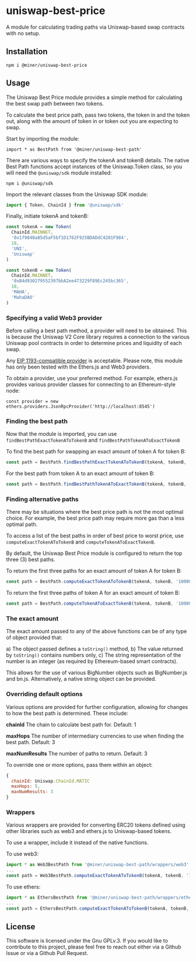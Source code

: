 # uniswap-best-price

A module for calculating trading paths via Uniswap-based swap contracts with no setup.

## Installation

```
npm i @miner/uniswap-best-price
```

## Usage

The Uniswap Best Price module provides a simple method for calculating the best swap path between two tokens.

To calculate the best price path, pass two tokens, the token in and the token out, along with the amount of token in or token out you are expecting to swap.

Start by importing the module:

```
import * as BestPath from '@miner/uniswap-best-path'
```

There are various ways to specify the tokenA and tokenB details. The native Best Path functions accept instances of the Uniswap.Token class, so you will need the `@uniswap/sdk` module installed:

```
npm i @uniswap/sdk
```

Import the relevant classes from the Uniswap SDK module:

```js
import { Token, ChainId } from '@uniswap/sdk'
```

Finally, initiate tokenA and tokenB:

```js
const tokenA = new Token(
  ChainId.MAINNET,
  '0x1f9840a85d5aF5bf1D1762F925BDADdC4201F984',
  18,
  'UNI',
  'Uniswap'
)

const tokenB = new Token(
  ChainId.MAINNET,
  '0xB4d930279552397bbA2ee473229f89Ec245bc365',
  18,
  'MAHA',
  'MahaDAO'
)
```

### Specifying a valid Web3 provider

Before calling a best path method, a provider will need to be obtained. This is because the Uniswap V2 Core library requires a connection to the various Uniswap pool contracts in order to determine prices and liquidity of each swap.

Any [EIP 1193-compatible provider](https://eips.ethereum.org/EIPS/eip-1193) is acceptable. Please note, this module has only been tested with the Ethers.js and Web3 providers.

To obtain a provider, use your preferred method. For example, ethers.js provides various provider classes for connecting to an Ethereum-style node:

```
const provider = new ethers.providers.JsonRpcProvider('http://localhost:8545')
```

### Finding the best path

Now that the module is imported, you can use `findBestPathExactTokenAToTokenB` and `findBestPathTokenAToExactTokenB`

To find the best path for swapping an exact amount of token A for token B:

```js
const path = BestPath.findBestPathExactTokenAToTokenB(tokenA, tokenB, '1000000000000000000', provider)
```

For the best path from token A to an exact amount of token B:

```js
const path = BestPath.findBestPathTokenAToExactTokenB(tokenA, tokenB, '1000000000000000000', provider)
```

### Finding alternative paths

There may be situations where the best price path is not the most optimal choice. For example, the best price path may require more gas than a less optimal path. 

To access a list of the best paths in order of best price to worst price, use `computeExactTokenAToTokenB` and `computeTokenAToExactTokenB`.

By default, the Uniswap Best Price module is configured to return the top three (3) best paths.

To return the first three paths for an exact amount of token A for token B:

```js
const path = BestPath.computeExactTokenAToTokenB(tokenA, tokenB, '1000000000000000000', provider)
```

To return the first three paths of token A for an exact amount of token B:

```js
const path = BestPath.computeTokenAToExactTokenB(tokenA, tokenB, '1000000000000000000', provider)
```

### The exact amount

The exact amount passed to any of the above functions can be of any type of object provided that:

a) The object passed defines a `toString()` method,
b) The value returned by `toString()` contains numbers only,
c) The string representation of the number is an integer (as required by Ethereum-based smart contracts).

This allows for the use of various BigNumber objects such as BigNumber.js and bn.js. Alternatively, a native string object can be provided.

### Overriding default options

Various options are provided for further configuration, allowing for changes to how the best path is determined. These include:

**chainId**
The chain to calculate best path for.
Default: 1

**maxHops**
The number of intermediary currencies to use when finding the best path. Default: 3

**maxNumResults**
The number of paths to return.
Default: 3

To override one or more options, pass them within an object:

```js
{
  chainId: Uniswap.ChainId.MATIC
  maxHops: 5,
  maxNumResults: 3
}
```

### Wrappers

Various wrappers are provided for converting ERC20 tokens defined using other libraries such as web3 and ethers.js to Uniswap-based tokens.

To use a wrapper, include it instead of the native functions.

To use web3:

```js
import * as Web3BestPath from '@miner/uniswap-best-path/wrappers/web3'
...
const path = Web3BestPath.computeExactTokenAToTokenB(tokenA, tokenB, '1000000000000000000', provider)
```

To use ethers: 

```js
import * as EthersBestPath from '@miner/uniswap-best-path/wrappers/ethers'
...
const path = EthersBestPath.computeExactTokenAToTokenB(tokenA, tokenB, '1000000000000000000', provider)
```

## License

This software is licensed under the Gnu GPLv.3. If you would like to contribute to this project, please feel free to reach out either via a Github Issue or via a Github Pull Request.